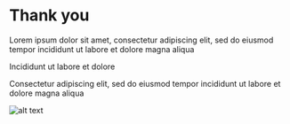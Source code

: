 # Thank you

Lorem ipsum dolor sit amet, consectetur adipiscing elit, sed do eiusmod tempor incididunt ut labore et dolore magna aliqua

Incididunt ut labore et dolore

Consectetur adipiscing elit, sed do eiusmod tempor incididunt ut labore et dolore magna aliqua

![alt text](https://via.placeholder.com/550)
